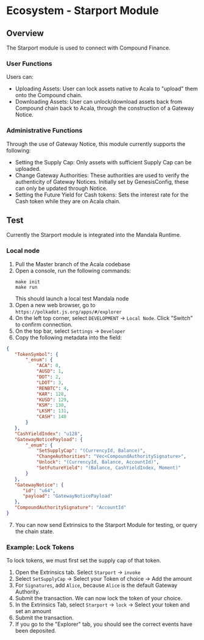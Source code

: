 # Ecosystem - Starport Module

## Overview
The Starport module is used to connect with Compound Finance.

### User Functions
Users can:
* Uploading Assets: User can lock assets native to Acala to "upload" them onto the Compound chain.
* Downloading Assets: User can unlock/download assets back from Compound chain back to Acala, through the construction of a Gateway Notice.

### Administrative Functions 
Through the use of Gateway Notice, this module currently supports the following:
* Setting the Supply Cap: Only assets with sufficient Supply Cap can be uploaded.
* Change Gateway Authorities: These authorities are used to verify the authenticity of Gateway Notices.
  Initially set by GenesisConfig, these can only be updated through Notice.
* Setting the Future Yield for Cash tokens: Sets the interest rate for the Cash token while they are on Acala chain.

## Test
Currently the Starport module is integrated into the Mandala Runtime. 

### Local node
1. Pull the Master branch of the Acala codebase
2. Open a console, run the following commands:
   ```shell
   make init
   make run
    ```
   This should launch a local test Mandala node
3. Open a new web browser, go to `https://polkadot.js.org/apps/#/explorer`
4. On the left top corner, select `DEVELOPMENT` -> `Local Node`. Click "Switch" to confirm connection.
5. On the top bar, select `Settings` -> `Developer`
6. Copy the following metadata into the field:
``` JSON
{
   "TokenSymbol": {
       "_enum": {
           "ACA": 0,
           "AUSD": 1,
           "DOT": 2,
           "LDOT": 3,
           "RENBTC": 4,
           "KAR": 128,
           "KUSD": 129,
           "KSM": 130,
           "LKSM": 131,
           "CASH": 140
       }
   },
   "CashYieldIndex": "u128",
   "GatewayNoticePayload": {
       "_enum": {
           "SetSupplyCap": "(CurrencyId, Balance)",
           "ChangeAuthorities": "Vec<CompoundAuthoritySignature>",
           "Unlock": "(CurrencyId, Balance, AccountId)",
           "SetFutureYield": "(Balance, CashYieldIndex, Moment)"
       }
   },
   "GatewayNotice": {
      "id": "u64",
      "payload": "GatewayNoticePayload"
   },
   "CompoundAuthoritySignature": "AccountId"
}
```
7. You can now send Extrinsics to the Starport Module for testing, or query the chain state.

### Example: Lock Tokens
To lock tokens, we must first set the supply cap of that token.
1. Open the Extrinsics tab. Select `Starport` -> `invoke`
2. Select `SetSupplyCap` -> Select your Token of choice -> Add the amount
3. For `Signatures`, add `Alice`, because `Alice` is the default Gateway Authority.
4. Submit the transaction.
We can now lock the token of your choice.
5. In the Extrinsics Tab, select `Starport` -> `lock` -> Select your token and set an amount
6. Submit the transaction.
7. If you go to the "Explorer" tab, you should see the correct events have been deposited.